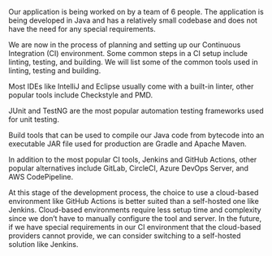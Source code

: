 Our application is being worked on by a team of 6 people. The application is being developed in Java and has a relatively small codebase and does not have the need for any special requirements.

We are now in the process of planning and setting up our Continuous Integration (CI) environment. Some common steps in a CI setup include linting, testing, and building. We will list some of the common tools used in linting, testing and building.

Most IDEs like IntelliJ and Eclipse usually come with a built-in linter, other popular tools include Checkstyle and PMD.

JUnit and TestNG are the most popular automation testing frameworks used for unit testing.

Build tools that can be used to compile our Java code from bytecode into an executable JAR file used for production are Gradle and Apache Maven.

In addition to the most popular CI tools, Jenkins and GitHub Actions, other popular alternatives  include GitLab, CircleCI, Azure DevOps Server, and AWS CodePipeline.

At this stage of the development process, the choice to use a cloud-based environment like GitHub Actions is better suited than a self-hosted one like Jenkins. Cloud-based environments require less setup time and complexity since we don’t have to manually configure the tool and server. In the future, if we have special requirements in our CI environment that the cloud-based providers cannot provide, we can consider switching to a self-hosted solution like Jenkins.
